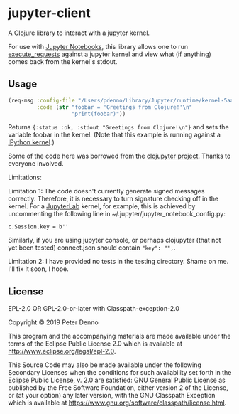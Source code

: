 # jupyter-client

A Clojure library to interact with a jupyter kernel.

For use with [Jupyter Notebooks](https://jupyter.org), this library allows one to run
[execute_requests](https://jupyter-client.readthedocs.io/en/stable/messaging.html)
against a jupyter kernel and view what (if anything) comes back from the kernel's stdout. 

## Usage

```clojure
(req-msg :config-file "/Users/pdenno/Library/Jupyter/runtime/kernel-5aae1612-b3e1-46a1-b926-c6ab30a94d7e.json"
         :code (str "foobar = 'Greetings from Clojure!'\n"
                    "print(foobar)"))
```
Returns `{:status :ok, :stdout "Greetings from Clojure!\n"}` and sets the variable foobar in the kernel.
(Note that this example is running against a
[IPython kernel](https://jupyter.readthedocs.io/en/latest/architecture/how_jupyter_ipython_work.html#the-ipython-kernel).)

Some of the code here was borrowed from the [clojupyter project](https://github.com/clojupyter/clojupyter).
Thanks to everyone involved. 

Limitations:

Limitation 1: The code doesn't currently generate signed messages correctly. Therefore, it is necessary
to turn signature checking off in the kernel. For a [JupyterLab](https://jupyterlab.readthedocs.io/en/latest/) kernel, for example, this is achieved
by uncommenting the following line in ~/.jupyter/jupyter_notebook_config.py:

`c.Session.key = b''`

Similarly, if you are using jupyter console, or perhaps clojupyter (that not yet been tested) connect.json
should contain `"key": "",`. 

Limitation 2: I have provided no tests in the testing directory. Shame on me. I'll fix it soon, I hope.

## License

EPL-2.0 OR GPL-2.0-or-later with Classpath-exception-2.0

Copyright © 2019 Peter Denno

This program and the accompanying materials are made available under the
terms of the Eclipse Public License 2.0 which is available at
http://www.eclipse.org/legal/epl-2.0.

This Source Code may also be made available under the following Secondary
Licenses when the conditions for such availability set forth in the Eclipse
Public License, v. 2.0 are satisfied: GNU General Public License as published by
the Free Software Foundation, either version 2 of the License, or (at your
option) any later version, with the GNU Classpath Exception which is available
at https://www.gnu.org/software/classpath/license.html.

